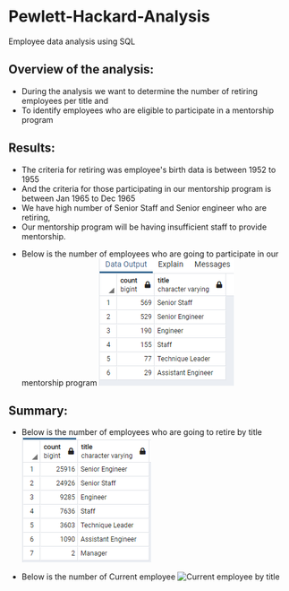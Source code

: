 # Pewlett-Hackard-Analysis
Employee data analysis using SQL

## Overview of the analysis:

- During the analysis we want to determine the number of retiring employees per title and 
- To identify employees who are eligible to participate in a mentorship program

## Results:

- The criteria for retiring was employee's birth data is  between 1952 to 1955
- And the criteria for those participating in our mentorship program is between Jan 1965 to Dec 1965
- We have high number of Senior Staff and Senior engineer who are retiring, 
- Our mentorship program will be having insufficient staff to provide mentorship.
* Below is the number of employees who are going to participate in our mentorship program 
![Employee participating in mentorship program](https://github.com/elzmanzi/Pewlett-Hackard-Analysis/blob/main/Data/participating_in_mentorship.PNG)

## Summary:
* Below is the number of employees who are going to retire by title 
![Employee retiring](https://github.com/elzmanzi/Pewlett-Hackard-Analysis/blob/main/Data/retiring.PNG)

* Below is the number of Current employee 
![Current employee by title]()
